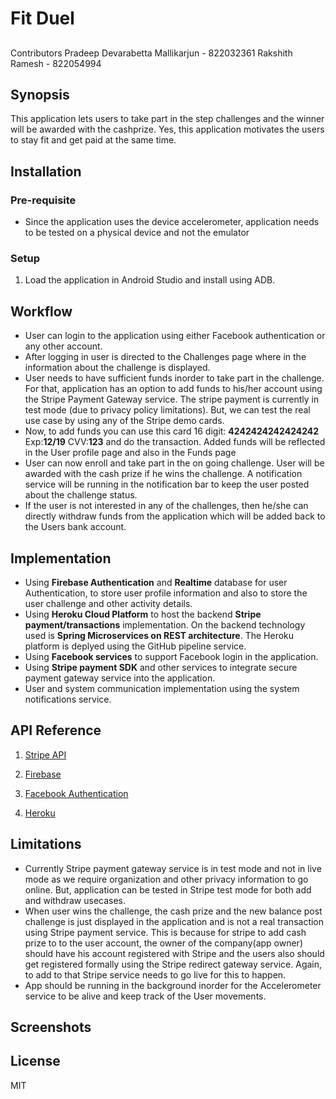 # Fit Duel

##
Contributors
 Pradeep Devarabetta Mallikarjun - 822032361
 Rakshith Ramesh - 822054994

## Synopsis
 This application lets users to take part in the step challenges and the winner will be awarded with the cashprize. 
 Yes, this application motivates the users to stay fit and get paid at the same time.   

## Installation
  ### Pre-requisite 
  - Since the application uses the device accelerometer, application needs to be tested on a physical device and not the emulator
  
  ### Setup
  1. Load the application in Android Studio and install using ADB.
  
## Workflow
  - User can login to the application using either Facebook authentication or any other account.
  - After logging in user is directed to the Challenges page where in the information about the challenge is displayed.
  - User needs to have sufficient funds inorder to take part in the challenge. For that, application has an option to add funds to his/her account using the Stripe Payment Gateway service. The stripe payment is currently in test mode (due to privacy policy limitations). But, we can test the real use case by using any of the Stripe demo cards.
  - Now, to add funds you can use this card 16 digit: **4242424242424242** Exp:**12/19** CVV:**123** and do the transaction. Added funds will be reflected in the User profile page and also in the Funds page
  - User can now enroll and take part in the on going challenge. User will be awarded with the cash prize if he wins the challenge. A notification service will be running in the notification bar to keep the user posted about the challenge status.
  - If the user is not interested in any of the challenges, then he/she can directly withdraw funds from the application  which will be added back to the Users bank account.
  
## Implementation 

 - Using **Firebase Authentication** and **Realtime** database for user Authentication, to store user profile information and also to store the user challenge and other activity details.
 - Using **Heroku Cloud Platform** to host the backend **Stripe payment/transactions** implementation. On the backend technology used is **Spring Microservices on REST architecture**. The Heroku platform is deplyed using the GitHub pipeline service.
 - Using **Facebook services** to support Facebook login in the application.
 - Using **Stripe payment SDK** and other services to integrate secure payment gateway service into the application.
 - User and system communication implementation using the system notifications service. 
 
## API Reference 
   1. [Stripe API](https://stripe.com/)
   
   2. [Firebase](https://firebase.google.com/)
   
   3. [Facebook Authentication](https://developers.facebook.com)
   
   4. [Heroku](https://devcenter.heroku.com/)

## Limitations

  - Currently Stripe payment gateway service is in test mode and not in live mode as we require organization and other privacy information to go online. 
  But, application can be tested in Stripe test mode for both add and withdraw usecases.
  - When user wins the challenge, the cash prize and the new balance post challenge is just displayed in the application and is not a real transaction using Stripe payment service. This is because for stripe to add cash prize to
  to the user account, the owner of the company(app owner) should have his account registered with Stripe and the users also should get registered formally using the Stripe redirect gateway service.
  Again, to add to that Stripe service needs to go live for this to happen.
  - App should be running in the background inorder for the Accelerometer service to be alive and keep track of the User movements.
 
    


   
## Screenshots

## License
MIT
